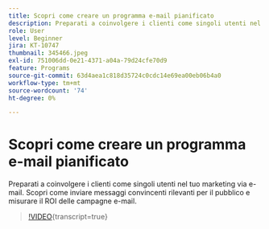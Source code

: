 ```yaml
---
title: Scopri come creare un programma e-mail pianificato
description: Preparati a coinvolgere i clienti come singoli utenti nel tuo marketing via e-mail. Scopri come inviare messaggi convincenti rilevanti per il pubblico e misurare il ROI delle campagne e-mail.
role: User
level: Beginner
jira: KT-10747
thumbnail: 345466.jpeg
exl-id: 751006dd-0e21-4371-a04a-79d24cfe70d9
feature: Programs
source-git-commit: 63d4aea1c818d35724c0cdc14e69ea00eb06b4a0
workflow-type: tm+mt
source-wordcount: '74'
ht-degree: 0%

---
```


# Scopri come creare un programma e-mail pianificato

Preparati a coinvolgere i clienti come singoli utenti nel tuo marketing via e-mail. Scopri come inviare messaggi convincenti rilevanti per il pubblico e misurare il ROI delle campagne e-mail.

>[!VIDEO](https://video.tv.adobe.com/v/345466/?quality=12&learn=on){transcript=true}

